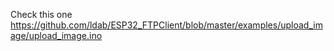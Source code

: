 Check this one
https://github.com/ldab/ESP32_FTPClient/blob/master/examples/upload_image/upload_image.ino
